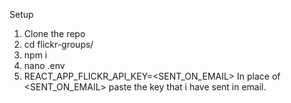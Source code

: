 Setup

1. Clone the repo
2. cd flickr-groups/
3. npm i
4. nano .env
5. REACT_APP_FLICKR_API_KEY=<SENT_ON_EMAIL>
   In place of <SENT_ON_EMAIL> paste the key that i have sent in email.
